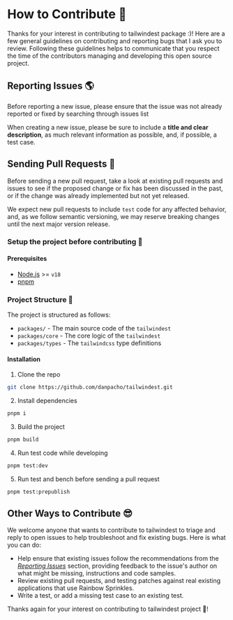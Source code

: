 # How to Contribute 🧐

Thanks for your interest in contributing to tailwindest package :)! Here are a few general guidelines on contributing and
reporting bugs that I ask you to review. Following these guidelines helps to communicate that you respect the time of the contributors managing and developing this open source project.

## Reporting Issues 🌎

Before reporting a new issue, please ensure that the issue was not already reported or fixed by searching through issues list

When creating a new issue, please be sure to include a **title and clear description**, as much relevant information as
possible, and, if possible, a test case.

## Sending Pull Requests 🔮

Before sending a new pull request, take a look at existing pull requests and issues to see if the proposed change or fix has been discussed in the past, or if the change was already implemented but not yet released.

We expect new pull requests to include `test` code for any affected behavior, and, as we follow semantic versioning, we may reserve breaking changes until the next major version release.

### Setup the project before contributing 🥽

#### Prerequisites

-   [Node.js](https://nodejs.org) >= `v18`
-   [pnpm](https://pnpm.io/)

### Project Structure 📖

The project is structured as follows:

-   `packages/` - The main source code of the `tailwindest`
-   `packages/core` - The core logic of the `tailwindest`
-   `packages/types` - The `tailwindcss` type definitions

#### Installation

1. Clone the repo

```bash
git clone https://github.com/danpacho/tailwindest.git
```

2. Install dependencies

```bash
pnpm i
```

3. Build the project

```bash
pnpm build
```

4. Run test code while developing

```bash
pnpm test:dev
```

5. Run test and bench before sending a pull request

```bash
pnpm test:prepublish
```

## Other Ways to Contribute 😎

We welcome anyone that wants to contribute to tailwindest to triage and reply to open issues to help troubleshoot and fix existing bugs.
Here is what you can do:

-   Help ensure that existing issues follow the recommendations from the _[Reporting Issues](#reporting-issues-🌎)_ section,
    providing feedback to the issue's author on what might be missing, instructions and code samples.
-   Review existing pull requests, and testing patches against real existing applications that use Rainbow Sprinkles.
-   Write a test, or add a missing test case to an existing test.

Thanks again for your interest on contributing to tailwindest project 🦦!
